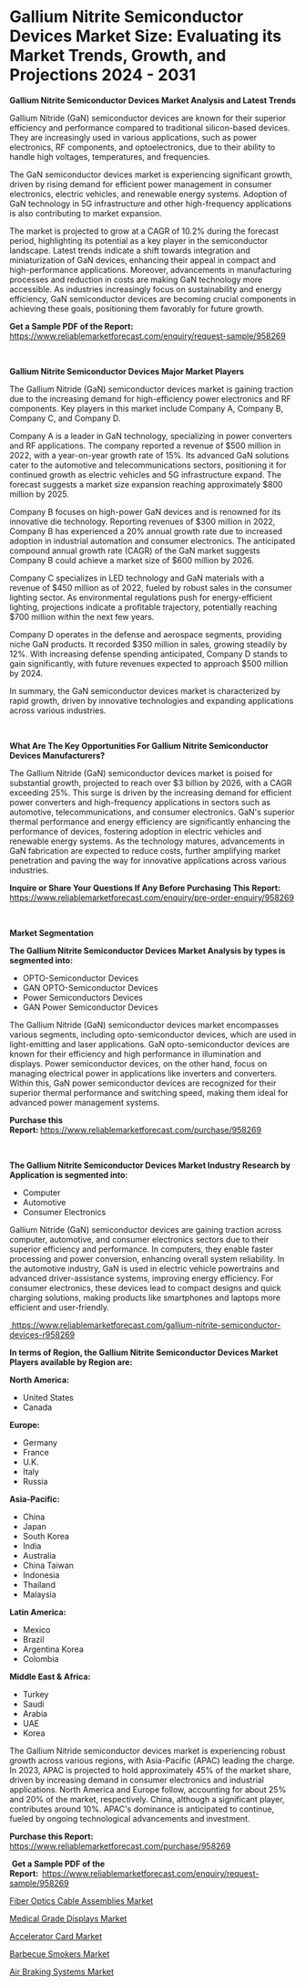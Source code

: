 <p><h1>Gallium Nitrite Semiconductor Devices Market Size: Evaluating its Market Trends, Growth, and Projections 2024 - 2031</h1></p><p><strong>Gallium Nitrite Semiconductor Devices Market Analysis and Latest Trends</strong></p>
<p><p>Gallium Nitride (GaN) semiconductor devices are known for their superior efficiency and performance compared to traditional silicon-based devices. They are increasingly used in various applications, such as power electronics, RF components, and optoelectronics, due to their ability to handle high voltages, temperatures, and frequencies. </p><p>The GaN semiconductor devices market is experiencing significant growth, driven by rising demand for efficient power management in consumer electronics, electric vehicles, and renewable energy systems. Adoption of GaN technology in 5G infrastructure and other high-frequency applications is also contributing to market expansion. </p><p>The market is projected to grow at a CAGR of 10.2% during the forecast period, highlighting its potential as a key player in the semiconductor landscape. Latest trends indicate a shift towards integration and miniaturization of GaN devices, enhancing their appeal in compact and high-performance applications. Moreover, advancements in manufacturing processes and reduction in costs are making GaN technology more accessible. As industries increasingly focus on sustainability and energy efficiency, GaN semiconductor devices are becoming crucial components in achieving these goals, positioning them favorably for future growth.</p></p>
<p><strong>Get a Sample PDF of the Report:&nbsp;</strong> <a href="https://www.reliablemarketforecast.com/enquiry/request-sample/958269?utm_campaign=1134&utm_medium=2&utm_source=Github&utm_content=ia&utm_term=03122024&utm_id=gallium-nitrite-semiconductor-devices">https://www.reliablemarketforecast.com/enquiry/request-sample/958269</a></p>
<p>&nbsp;</p>
<p><strong>Gallium Nitrite Semiconductor Devices Major Market Players</strong></p>
<p><p>The Gallium Nitride (GaN) semiconductor devices market is gaining traction due to the increasing demand for high-efficiency power electronics and RF components. Key players in this market include Company A, Company B, Company C, and Company D.</p><p>Company A is a leader in GaN technology, specializing in power converters and RF applications. The company reported a revenue of $500 million in 2022, with a year-on-year growth rate of 15%. Its advanced GaN solutions cater to the automotive and telecommunications sectors, positioning it for continued growth as electric vehicles and 5G infrastructure expand. The forecast suggests a market size expansion reaching approximately $800 million by 2025.</p><p>Company B focuses on high-power GaN devices and is renowned for its innovative die technology. Reporting revenues of $300 million in 2022, Company B has experienced a 20% annual growth rate due to increased adoption in industrial automation and consumer electronics. The anticipated compound annual growth rate (CAGR) of the GaN market suggests Company B could achieve a market size of $600 million by 2026.</p><p>Company C specializes in LED technology and GaN materials with a revenue of $450 million as of 2022, fueled by robust sales in the consumer lighting sector. As environmental regulations push for energy-efficient lighting, projections indicate a profitable trajectory, potentially reaching $700 million within the next few years.</p><p>Company D operates in the defense and aerospace segments, providing niche GaN products. It recorded $350 million in sales, growing steadily by 12%. With increasing defense spending anticipated, Company D stands to gain significantly, with future revenues expected to approach $500 million by 2024.</p><p>In summary, the GaN semiconductor devices market is characterized by rapid growth, driven by innovative technologies and expanding applications across various industries.</p></p>
<p>&nbsp;</p>
<p><strong>What Are The Key Opportunities For Gallium Nitrite Semiconductor Devices Manufacturers?</strong></p>
<p><p>The Gallium Nitride (GaN) semiconductor devices market is poised for substantial growth, projected to reach over $3 billion by 2026, with a CAGR exceeding 25%. This surge is driven by the increasing demand for efficient power converters and high-frequency applications in sectors such as automotive, telecommunications, and consumer electronics. GaN's superior thermal performance and energy efficiency are significantly enhancing the performance of devices, fostering adoption in electric vehicles and renewable energy systems. As the technology matures, advancements in GaN fabrication are expected to reduce costs, further amplifying market penetration and paving the way for innovative applications across various industries.</p></p>
<p><strong>Inquire or Share Your Questions If Any Before Purchasing This Report:</strong> <a href="https://www.reliablemarketforecast.com/enquiry/pre-order-enquiry/958269?utm_campaign=1134&utm_medium=2&utm_source=Github&utm_content=ia&utm_term=03122024&utm_id=gallium-nitrite-semiconductor-devices">https://www.reliablemarketforecast.com/enquiry/pre-order-enquiry/958269</a></p>
<p>&nbsp;</p>
<p><strong>Market Segmentation</strong></p>
<p><strong>The Gallium Nitrite Semiconductor Devices Market Analysis by types is segmented into:</strong></p>
<p><ul><li>OPTO-Semiconductor Devices</li><li>GAN OPTO-Semiconductor Devices</li><li>Power Semiconductors Devices</li><li>GAN Power Semiconductor Devices</li></ul></p>
<p><p>The Gallium Nitride (GaN) semiconductor devices market encompasses various segments, including opto-semiconductor devices, which are used in light-emitting and laser applications. GaN opto-semiconductor devices are known for their efficiency and high performance in illumination and displays. Power semiconductor devices, on the other hand, focus on managing electrical power in applications like inverters and converters. Within this, GaN power semiconductor devices are recognized for their superior thermal performance and switching speed, making them ideal for advanced power management systems.</p></p>
<p><strong>Purchase this Report:&nbsp;</strong><a href="https://www.reliablemarketforecast.com/purchase/958269?utm_campaign=1134&utm_medium=2&utm_source=Github&utm_content=ia&utm_term=03122024&utm_id=gallium-nitrite-semiconductor-devices">https://www.reliablemarketforecast.com/purchase/958269</a></p>
<p>&nbsp;</p>
<p><strong>The Gallium Nitrite Semiconductor Devices Market Industry Research by Application is segmented into:</strong></p>
<p><ul><li>Computer</li><li>Automotive</li><li>Consumer Electronics</li></ul></p>
<p><p>Gallium Nitride (GaN) semiconductor devices are gaining traction across computer, automotive, and consumer electronics sectors due to their superior efficiency and performance. In computers, they enable faster processing and power conversion, enhancing overall system reliability. In the automotive industry, GaN is used in electric vehicle powertrains and advanced driver-assistance systems, improving energy efficiency. For consumer electronics, these devices lead to compact designs and quick charging solutions, making products like smartphones and laptops more efficient and user-friendly.</p></p>
<p><a href="https://www.reliablemarketforecast.com/gallium-nitrite-semiconductor-devices-r958269?utm_campaign=1134&utm_medium=2&utm_source=Github&utm_content=ia&utm_term=03122024&utm_id=gallium-nitrite-semiconductor-devices">&nbsp;https://www.reliablemarketforecast.com/gallium-nitrite-semiconductor-devices-r958269</a></p>
<p><strong>In terms of Region, the Gallium Nitrite Semiconductor Devices Market Players available by Region are:</strong></p>
<p>
    <p> <strong> North America: </strong>
        <ul>
            <li>United States</li>
            <li>Canada</li>
        </ul>
        </p> 
    <p> <strong> Europe: </strong>
        <ul>
            <li>Germany</li>
            <li>France</li>
            <li>U.K.</li>
            <li>Italy</li>
            <li>Russia</li>
        </ul>
        </p> 
    <p> <strong> Asia-Pacific: </strong>
        <ul>
            <li>China</li>
            <li>Japan</li>
            <li>South Korea</li>
            <li>India</li>
            <li>Australia</li>
            <li>China Taiwan</li>
            <li>Indonesia</li>
            <li>Thailand</li>
            <li>Malaysia</li>
        </ul>
        </p> 
    <p> <strong> Latin America: </strong>
        <ul>
            <li>Mexico</li>
            <li>Brazil</li>
            <li>Argentina Korea</li>
            <li>Colombia</li>
        </ul>
        </p> 
    <p> <strong> Middle East & Africa: </strong>
        <ul>
            <li>Turkey</li>
            <li>Saudi</li>
            <li>Arabia</li>
            <li>UAE</li>
            <li>Korea</li>
        </ul>
    </p>
    </p>
<p><p>The Gallium Nitride semiconductor devices market is experiencing robust growth across various regions, with Asia-Pacific (APAC) leading the charge. In 2023, APAC is projected to hold approximately 45% of the market share, driven by increasing demand in consumer electronics and industrial applications. North America and Europe follow, accounting for about 25% and 20% of the market, respectively. China, although a significant player, contributes around 10%. APAC's dominance is anticipated to continue, fueled by ongoing technological advancements and investment.</p></p>
<p><strong>Purchase this Report: </strong><a href="https://www.reliablemarketforecast.com/purchase/958269?utm_campaign=1134&utm_medium=2&utm_source=Github&utm_content=ia&utm_term=03122024&utm_id=gallium-nitrite-semiconductor-devices">https://www.reliablemarketforecast.com/purchase/958269</a></p>
<p>&nbsp;<strong>Get a Sample PDF of the Report:&nbsp;&nbsp;</strong><a href="https://www.reliablemarketforecast.com/enquiry/request-sample/958269?utm_campaign=1134&utm_medium=2&utm_source=Github&utm_content=ia&utm_term=03122024&utm_id=gallium-nitrite-semiconductor-devices">https://www.reliablemarketforecast.com/enquiry/request-sample/958269</a></p>
<p><strong></strong></p>
<p><p><a href="https://www.linkedin.com/pulse/disruption-innovation-fiber-optics-cable-assemblies-industry-market-4vgef?utm_campaign=1134&utm_medium=2&utm_source=Github&utm_content=ia&utm_term=03122024&utm_id=gallium-nitrite-semiconductor-devices">Fiber Optics Cable Assemblies Market</a></p><p><a href="https://issuu.com/reportprime-2/docs/medical-grade-displays-market-size-2030.pptx?utm_campaign=1134&utm_medium=2&utm_source=Github&utm_content=ia&utm_term=03122024&utm_id=gallium-nitrite-semiconductor-devices">Medical Grade Displays Market</a></p><p><a href="https://www.linkedin.com/pulse/accelerator-card-market-growth-segmentation-regional-analysis-mhdfc?utm_campaign=1134&utm_medium=2&utm_source=Github&utm_content=ia&utm_term=03122024&utm_id=gallium-nitrite-semiconductor-devices">Accelerator Card Market</a></p><p><a href="https://github.com/BryceTownsendr/Market-Research-Report-List-7/blob/main/barbecue-smokers-market.md?utm_campaign=1134&utm_medium=2&utm_source=Github&utm_content=ia&utm_term=03122024&utm_id=gallium-nitrite-semiconductor-devices">Barbecue Smokers Market</a></p><p><a href="https://issuu.com/reportprime-2/docs/air-braking-systems-market-size-2030.pptx?utm_campaign=1134&utm_medium=2&utm_source=Github&utm_content=ia&utm_term=03122024&utm_id=gallium-nitrite-semiconductor-devices">Air Braking Systems Market</a></p></p>